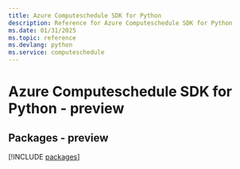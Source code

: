 ```yaml
---
title: Azure Computeschedule SDK for Python
description: Reference for Azure Computeschedule SDK for Python
ms.date: 01/31/2025
ms.topic: reference
ms.devlang: python
ms.service: computeschedule
---
```

# Azure Computeschedule SDK for Python - preview
## Packages - preview
[!INCLUDE [packages](computeschedule-index.md)]